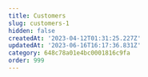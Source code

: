 ```yaml
---
title: Customers
slug: customers-1
hidden: false
createdAt: '2023-04-12T01:31:25.227Z'
updatedAt: '2023-06-16T16:17:36.831Z'
category: 648c78a01e4bc0001816c9fa
order: 999
---
```

